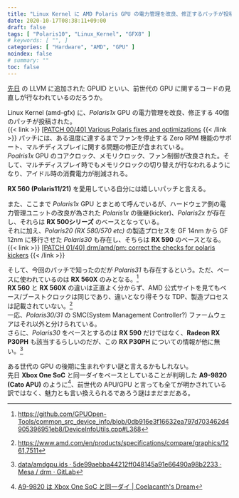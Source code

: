 ```yaml
---
title: "Linux Kernel に AMD Polaris GPU の電力管理を改良、修正するパッチが投稿される"
date: 2020-10-17T08:38:11+09:00
draft: false
tags: [ "Polaris10", "Linux_Kernel", "GFX8" ]
# keywords: [ "", ]
categories: [ "Hardware", "AMD", "GPU" ]
noindex: false
# summary: ""
toc: false
---
```


[先日](/posts/2020/10/11/llvm-add-gfx6_8-gpu/) の LLVM に追加された GPUID といい、前世代の GPU に関するコードの見直しが行なわれているのだろうか。  

Linux Kernel (amd-gfx) に、*Polaris1x* GPU の電力管理を改良、修正する 40個のパッチが投稿された。  
{{< link >}} [[PATCH 00/40] Various Polaris fixes and optimizations](https://lists.freedesktop.org/archives/amd-gfx/2020-October/054852.html) {{< /link >}}
パッチには、ある温度に達するまでファンを停止する Zero RPM 機能のサポート、マルチディスプレイに関する問題の修正が含まれている。  
*Poalris1x* GPU のコアクロック、メモリクロック、ファン制御が改良された。そして、マルチディスプレイ時でもメモリクロックの切り替えが行なわれるようになり、アイドル時の消費電力が削減される。  

**RX 560 (Polaris11/21)** を愛用している自分には嬉しいパッチと言える。  

また、ここまで *Polaris1x* GPU とまとめて呼んでいるが、ハードウェア側の電力管理ユニットの改良が為された *Polaris1x* の後継(kicker)、*Polaris2x* が存在し、それらは **RX 500シリーズ** のベースとなっている。  
それに加え、*Polaris20 (RX 580/570 etc)* の製造プロセスを GF 14nm から GF 12nm に移行させた *Polaris30* も存在し、そちらは **RX 590** のベースとなる。  
{{< link >}} [[PATCH 01/40] drm/amd/pm: correct the checks for polaris kickers](https://lists.freedesktop.org/archives/amd-gfx/2020-October/054853.html) {{< /link >}}

そして、今回のパッチで知ったのだが *Polaris31* も存在するという。ただ、ベースに使われているのは **RX 560X** のみとなる。[^rx-560x]  
**RX 560** と **RX 560X** の違いは正直よく分からず、AMD 公式サイトを見てもベース/ブーストクロックは同じであり、違いとなり得そうな TDP、製造プロセスは記載されていない。[^560-560x]  
一応、*Polaris30/31* の SMC(System Management Controller?) ファームウェアはそれ以外と分けられている。  
さらに、*Polaris30* をベースとするのは **RX 590** だけではなく、**Radeon RX P30PH** も該当するらしいのだが、この **RX P30PH** についての情報が他に無い。[^rx-p30ph]  

ある世代の GPU の後期に生まれやすい謎と言えるかもしれない。  
先日 **Xbox One SoC** と同一ダイをベースとしていることが判明した **A9-9820 (Cato APU)** のように[^xbox-one-cato]、前世代の APU/GPU と言っても全てが明かされている訳ではなく、魅力とも言い換えられるであろう謎はまだまだある。  

[^rx-560x]: <https://github.com/GPUOpen-Tools/common_src_device_info/blob/0db916e3f16632ea797d703462d4905396951eb8/DeviceInfoUtils.cpp#L368>
[^560-560x]: <https://www.amd.com/en/products/specifications/compare/graphics/1261,7511>
[^rx-p30ph]: [data/amdgpu.ids · 5de99aebba44212ff048145a91e66490a98b2233 · Mesa / drm · GitLab](https://gitlab.freedesktop.org/mesa/drm/-/blob/5de99aebba44212ff048145a91e66490a98b2233/data/amdgpu.ids#L134)
[^xbox-one-cato]: [A9-9820 は Xbox One SoC と同一ダイ | Coelacanth's Dream](/posts/2020/10/14/a9-9820-silicon/)
